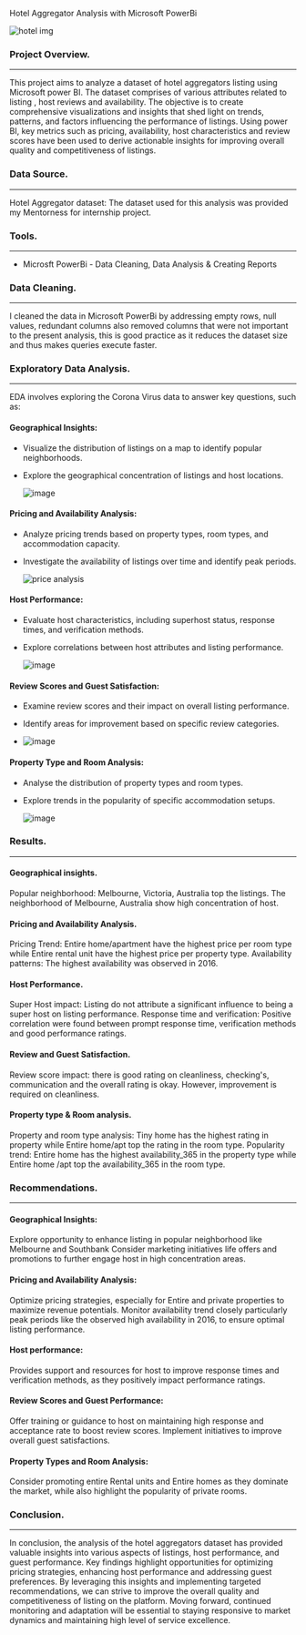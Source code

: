 Hotel Aggregator Analysis with Microsoft PowerBi

![hotel img](https://github.com/kdm1411/Mentorness/assets/150349346/80edc195-60f6-4e29-8d54-05c4e1e9f664)



### Project Overview.
---
This project aims to analyze a dataset of hotel aggregators listing using Microsoft power BI. The dataset comprises of various attributes related to listing , host reviews and availability. The objective is to create comprehensive visualizations and insights that shed light on trends, patterns, and factors influencing the performance of listings.
Using power BI, key metrics such as pricing, availability, host characteristics and review scores have been used to derive actionable insights for improving overall quality and competitiveness of listings.

### Data Source.
---

Hotel Aggregator dataset: The dataset used for this analysis was provided my Mentorness for internship project.

### Tools.
---

- Microsft PowerBi - Data Cleaning, Data Analysis & Creating Reports

### Data Cleaning.
---

I cleaned the data in Microsoft PowerBi by addressing empty rows, null values, redundant columns also removed columns that were not important to the present analysis, this is good practice as it reduces the dataset size and thus makes queries execute faster.

### Exploratory Data Analysis.
---

EDA involves exploring the Corona Virus data to answer key questions, such as:

#### Geographical Insights:
- Visualize the distribution of listings on a map to identify popular neighborhoods.
- Explore the geographical concentration of listings and host locations.


  ![image](https://github.com/kdm1411/Mentorness/assets/150349346/447751d9-6c82-4f67-80ae-ebf60a16437e)

  
#### Pricing and Availability Analysis:
- Analyze pricing trends based on property types, room types, and accommodation capacity.
- Investigate the availability of listings over time and identify peak periods.


  ![price analysis](https://github.com/kdm1411/Mentorness/assets/150349346/6ced7947-d384-44f8-8d8e-4a44a0402966)


#### Host Performance:
- Evaluate host characteristics, including superhost status, response times, and verification methods.
- Explore correlations between host attributes and listing performance.


  ![image](https://github.com/kdm1411/Mentorness/assets/150349346/8919f9d2-9744-4c6d-a865-7316d3940f65)


#### Review Scores and Guest Satisfaction:
- Examine review scores and their impact on overall listing performance.
- Identify areas for improvement based on specific review categories.


- ![image](https://github.com/kdm1411/Mentorness/assets/150349346/d490772d-308f-44a9-817e-e139097c586b)


#### Property Type and Room Analysis:
- Analyse the distribution of property types and room types.
- Explore trends in the popularity of specific accommodation setups.


  ![image](https://github.com/kdm1411/Mentorness/assets/150349346/b417f4a6-2b4f-4db7-a0b8-9fb2c3e04ee9)


### Results.
---
#### Geographical insights.
Popular neighborhood: Melbourne, Victoria, Australia top the listings.
The neighborhood of Melbourne, Australia show high concentration of host.

#### Pricing and Availability Analysis.
Pricing Trend: Entire home/apartment have the highest price per room type while Entire rental unit have the highest price per property type.
Availability patterns: The highest availability was observed in 2016.

#### Host Performance.
Super Host impact:  Listing do not attribute a significant influence to being a super host on listing performance.
Response time and verification: Positive correlation were found between prompt response time, verification methods and good performance ratings.

#### Review and Guest Satisfaction.
Review score impact:  there is good rating on cleanliness, checking's, communication and the overall rating is okay. However, improvement is required on cleanliness.

#### Property type & Room analysis.
Property and room type analysis: Tiny home has the highest rating in property while Entire home/apt top the rating in the room type.
Popularity trend: Entire home has the highest availability_365 in the property type while Entire home /apt top the availability_365 in the room type.

### Recommendations.
---

#### Geographical Insights:
Explore opportunity to enhance listing in popular neighborhood like Melbourne and Southbank
Consider marketing initiatives life offers and promotions to further engage host in high concentration areas.

#### Pricing and Availability Analysis:
Optimize pricing strategies, especially for  Entire and private properties  to maximize revenue potentials.
Monitor availability trend closely particularly peak periods like the observed high availability in 2016, to ensure optimal listing performance.

#### Host performance:
Provides support and resources for host to improve response times and verification methods, as they positively impact performance ratings.

#### Review Scores and Guest Performance:
Offer training or guidance to host on maintaining high response and acceptance rate to boost review scores.
Implement initiatives to improve overall guest satisfactions.

#### Property Types and Room Analysis:
Consider promoting entire Rental units and Entire homes as they dominate the market, while also highlight the popularity of private rooms.

### Conclusion.
---

In conclusion, the analysis of the hotel aggregators dataset has provided valuable insights into various aspects of listings, host performance, and guest performance. Key findings highlight opportunities for optimizing pricing strategies, enhancing host performance and addressing guest preferences. By leveraging this insights and implementing targeted recommendations, we can strive to improve the overall quality and competitiveness of listing on the platform. Moving forward, continued monitoring and adaptation will be essential to staying responsive to market dynamics and maintaining high level of service excellence.




